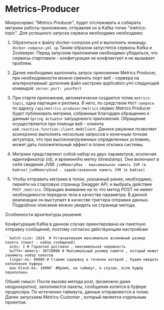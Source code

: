 # Metrics-Producer
Микросервис "Metrics Producer",  будет отслеживать и собирать метрики работы приложения, отправляя их в Kafka топик "metrics-topic".
Для успешного запуска сервиса необходимо необходимо:
1. Обратиться к файлу docker-compose.yml и выполнить команду: `docker-compose.yml up` Таким образом  запустятся сервисы
Kafka и Zookeeper. Перед запуском приложения необходимо убедиться, что сервисы стартовали - конфигурация 
не конфликтует и не вызывает проблем.
2. Далее необходимо выполнить запуск приложения Metrics Producer, при необходимоости можно сменить порт веб - сервера на альтернативный:
дополнив файл настроек application.yml следующей командой: `server.port: yourPort`
3. При старте приложения, автоматически создается топик `metrics-topic`, одна партиция и реплика. В него, по средством `POST-запроса` по адресу `/api/metrics-producer/metrics`  сервис 
Metrics Producer будет публиковать метрики, собранные благодаря обращению к данным `Spring Actuator` запущенного приложения. Обращение осуществляется при помощи веб - клиента
   `web.reactive.function.client.WebClient`. Данное решение позволяет асинхронно выполнять несколько запросов к конечным точкам актуатора, что при высоконагруженных определенных условиях, 
может дать положительный эффект в плане отклика системы.

4. Метрики представляют собой набор из двух параметров, исключая идентификатор (id), и временнУю метку (timestamp).
Они включают в себя сведения JVM:
`jvmMemoryMax - максимальная память JVM (в байтах)`
`jvmMemoryUsed - задействованная память JVM (в байтах)`
5. Чтобы отправить метрики  в топик, указанный  ранее, необходимо, перейти на стартовую  страницу  Swagger API, и выбрать 
действие `POST /metrics`. Обращаю внимание на то что метод POST не имеет необходимости передачи тела в качестве параметра. 
В данной реализации он выступает в качестве триггера отправки данных. Подробное описание можно увидеть на странице метода.

Особенности архитектуры решения:

Конфигурация Kafka в данном случае ориентирована на пакетную отправку сообщений, поэтому согласно действующим настройкам:

    ` batch-size: 1024  # Устанавливаем максимально возможный размер пакета (пакет - набор сообщений)
      acks: 1 # Гарантия доставки , максимальная надежность
      buffer-memory: 30720000 # Максимальный размер памяти , который может занимать набор пакетов
      linger-ms: 60000 # Ставим задержку в течении которой , будем ожидать наполнения буфера
      max-block-ms: 10000` #Время, на таймаут, в случае, если буфер переполнен.

Обший смысл: После вызова метода post, (возможно даже неоднократно), заполняются пакеты, сообщения копятся в буфере продюсера. 
По истечению таймаута, данные отправляются в топик. Далее запускаем Metrics-Customer , который является отдельным проектом.